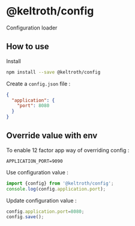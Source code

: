 # @keltroth/config

Configuration loader

## How to use

Install

```bash
npm install --save @keltroth/config
```

Create a `config.json` file :

```json
{
  "application": {
    "port": 8080
  }
}
```


## Override value with env

To enable 12 factor app way of overriding config :

```dotenv
APPLICATION_PORT=9090
```

Use configuration value :

```javascript
import {config} from '@keltroth/config';
console.log(config.application.port);
```

Update configuration value :

```javascript
config.application.port=8080;
config.save();
```

